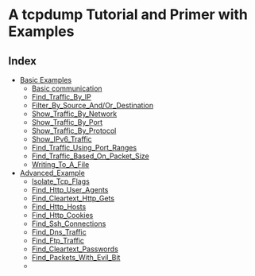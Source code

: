 # A tcpdump Tutorial and Primer with Examples

## Index
- [Basic Examples](#Basic_Example)
	- [Basic communication](#Basic_Communication)
	- [Find_Traffic_By_IP](#Find_Traffic_By_IP)
	- [Filter_By_Source_And/Or_Destination](#Filter_By_Source_And/Or_Destination)
	- [Show_Traffic_By_Network](#Show_Traffic_By_Network)
	- [Show_Traffic_By_Port](#Show_Traffic_By_Port)
	- [Show_Traffic_By_Protocol](#Show_Traffic_By_Protocol)
	- [Show_IPv6_Traffic](#Show_IPv6_Traffic)
	- [Find_Traffic_Using_Port_Ranges](#Find_Traffic_Using_Port_Ranges)
	- [Find_Traffic_Based_On_Packet_Size](#Find_Traffic_Based_On_Packet_Size)
	- [Writing_To_A_File](#Writing_To_A_File)
- [Advanced_Example](#Advanced_Example)
	- [Isolate_Tcp_Flags](#Isolate_Tcp_Flags)
	- [Find_Http_User_Agents](#Find_Http_User_Agents)
	- [Find_Cleartext_Http_Gets](#Find_Cleartext_Http_Gets)
	- [Find_Http_Hosts](#Find_Http_Hosts)
	- [Find_Http_Cookies](#Find_Http_Cookies)
	- [Find_Ssh_Connections](#Find_Ssh_Connections)
	- [Find_Dns_Traffic](#Find_Dns_Traffic)
	- [Find_Ftp_Traffic](#Find_Ftp_Traffic)
	- [Find_Cleartext_Passwords](#Find_Cleartext_Passwords)
	- [Find_Packets_With_Evil_Bit](#Find_Packets_With_Evil_Bit)
	- 
<!--stackedit_data:
eyJoaXN0b3J5IjpbLTE0MDY5MzQxMF19
-->